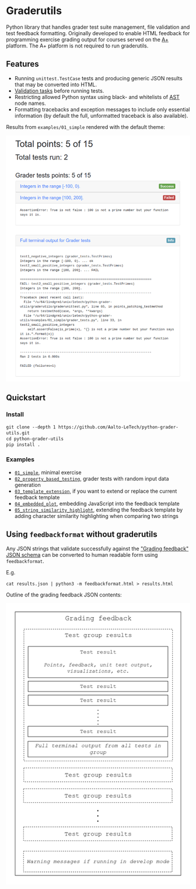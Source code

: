 # Graderutils

Python library that handles grader test suite management, file validation and test feedback formatting.
Originally developed to enable HTML feedback for programming exercise grading output for courses served on the [A+](https://github.com/Aalto-LeTech/a-plus) platform.
The A+ platform is not required to run graderutils.

## Features

* Running `unittest.TestCase` tests and producing generic JSON results that may be converted into HTML.
* [Validation tasks](graderutils#validation-tasks) before running tests.
* Restricting allowed Python syntax using black- and whitelists of [AST](https://docs.python.org/3/library/ast.html) node names.
* Formatting tracebacks and exception messages to include only essential information (by default the full, unformatted traceback is also available).

Results from `examples/01_simple` rendered with the default theme:

![Grading feedback screenshot](screen_v3.0.png "Grading feedback")

## Quickstart

### Install

```
git clone --depth 1 https://github.com/Aalto-LeTech/python-grader-utils.git
cd python-grader-utils
pip install .
```

### Examples

* [`01_simple`](examples/01_simple), minimal exercise
* [`02_property_based_testing`](examples/02_property_based_testing), grader tests with random input data generation
* [`03_template_extension`](examples/03_template_extension), if you want to extend or replace the current feedback template
* [`04_embedded_plot`](examples/04_embedded_plot), embedding JavaScript into the feedback template
* [`05_string_similarity_highlight`](examples/05_string_similarity_highlight), extending the feedback template by adding character similarity highlighting when comparing two strings

## Using `feedbackformat` without graderutils

Any JSON strings that validate successfully against the ["Grading feedback"](feedbackformat/schemas/grading_feedback.schema.json) [JSON schema](http://json-schema.org/) can be converted to human readable form using `feedbackformat`.

E.g.
```
cat results.json | python3 -m feedbackformat.html > results.html
```

Outline of the grading feedback JSON contents:

![Grading feedback JSON schema object diagram](feedbackformat/schemas/grading_feedback.png "Grading feedback JSON")
